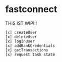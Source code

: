 # fastconnect

THIS IST WIP!!!

```
[x] createUser
[x] deleteUser
[x] loginUser
[x] addBankCredentials
[x] getTransactions
[x] request task state
```